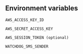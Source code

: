 
## Environment variables

```
AWS_ACCESS_KEY_ID
```

```
AWS_SECRET_ACCESS_KEY
```

```
AWS_SESSION_TOKEN (optional)
```

```
WATCHDOG_SMS_SENDER
```
